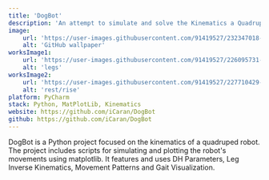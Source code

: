 ```yaml
---
title: 'DogBot'
description: 'An attempt to simulate and solve the Kinematics a QuadrupedAn attempt to simulate and solve the Kinematics a Quadruped'
image:
    url: 'https://user-images.githubusercontent.com/91419527/232347018-cc7f32a2-8e7a-4f5c-ae35-48c3517fb823.gif'
    alt: 'GitHub wallpaper'
worksImage1:
    url: 'https://user-images.githubusercontent.com/91419527/226095731-e9eebcb7-80e2-46f0-9fdd-838f3e7ecbb8.gif'
    alt: 'legs'
worksImage2:
    url: 'https://user-images.githubusercontent.com/91419527/227710429-8c3c6d34-0380-4d9e-b374-dae0bd7b4e6b.gif'
    alt: 'rest/rise'
platform: PyCharm
stack: Python, MatPlotLib, Kinematics
website: https://github.com/iCaran/DogBot
github: https://github.com/iCaran/DogBot
---
```


DogBot is a Python project focused on the kinematics of a quadruped robot. The project includes scripts for simulating and plotting the robot's movements using matplotlib. It features and uses DH Parameters, Leg Inverse Kinematics, Movement Patterns and Gait Visualization.
